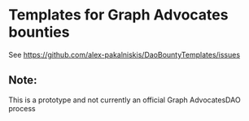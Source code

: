 # Templates for Graph Advocates bounties
See https://github.com/alex-pakalniskis/DaoBountyTemplates/issues

## Note:
This is a prototype and not currently an official Graph AdvocatesDAO process
